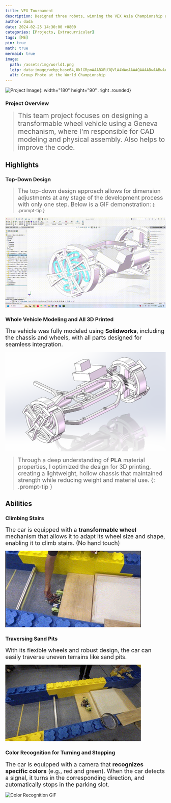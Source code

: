 ```yaml
---
title: VEX Tournament
description: Designed three robots, winning the VEX Asia Championship and qualifying for Worlds, while earning the Inspire Award.
author: dada
date: 2024-02-25 14:30:00 +0800
categories: [Projects, Extracurricular]
tags: [ME]
pin: true
math: true
mermaid: true
image:
  path: /assets/img/world1.png
  lqip: data:image/webp;base64,UklGRpoAAABXRUJQVlA4WAoAAAAQAAAADwAABwAAQUxQSDIAAAARL0AmbZurmr57yyIiqE8oiG0bejIYEQTgqiDA9vqnsUSI6H+oAERp2HZ65qP/VIAWAFZQOCBCAAAA8AEAnQEqEAAIAAVAfCWkAALp8sF8rgRgAP7o9FDvMCkMde9PK7euH5M1m6VWoDXf2FkP3BqV0ZYbO6NA/VFIAAAA
  alt: Group Photo at the World Championship
---
```


![Project Image](/assets/img/car.jpg){: width="180" height="90" .right .rounded}

### **Project Overview**

><span style="font-size:21px">This team project focuses on designing a transformable wheel vehicle using a Geneva mechanism, where I'm responsible for CAD modeling and physical assembly. Also helps to improve the code.</span>

## **Highlights**

### **Top-Down Design**

><span style="font-size:18px">The top-down design approach allows for dimension adjustments at any stage of the development process with only one step. Below is a GIF demonstration:</span>
{: .prompt-tip }

![Top-Down Design](/assets/img/changeSize.gif)

### **Whole Vehicle Modeling** and **All 3D Printed**

<span style="font-size:18px">The vehicle was fully modeled using **Solidworks**, including the chassis and wheels, with all parts designed for seamless integration.  

![Project Image](/assets/img/model.png)

><span style="font-size:18px">Through a deep understanding of **PLA** material properties, I optimized the design for 3D printing, creating a lightweight, hollow chassis that maintained strength while reducing weight and material use.
{: .prompt-tip }

## **Abilities**

### Climbing Stairs
<span style="font-size:18px">The car is equipped with a **transformable wheel** mechanism that allows it to adapt its wheel size and shape, enabling it to climb stairs. (No hand touch)

![Climbing Stairs GIF](/assets/img/climbing_stairs.gif)

### Traversing Sand Pits
<span style="font-size:18px">With its flexible wheels and robust design, the car can easily traverse uneven terrains like sand pits.

![Traversing Sand Pits GIF](/assets/img/traversing_sand.gif)

### Color Recognition for Turning and Stopping
<span style="font-size:18px">The car is equipped with a camera that **recognizes specific colors** (e.g., red and green). When the car detects a signal, it turns in the corresponding direction, and automatically stops in the parking slot.

![Color Recognition GIF](/assets/img/color_recognition.gif)

